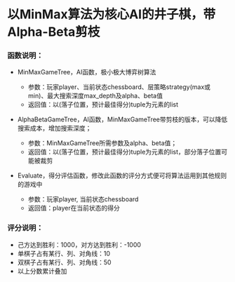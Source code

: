 # 以MinMax算法为核心AI的井子棋，带Alpha-Beta剪枝 

### 函数说明：
- MinMaxGameTree，AI函数，极小极大博弈树算法
  - 参数：玩家player、当前状态chessboard、层策略strategy(max或min)、最大搜索深度max_depth及alpha、beta值
  - 返回值：以(落子位置，预计最佳得分)tuple为元素的list

- AlphaBetaGameTree，AI函数，MinMaxGameTree带剪枝的版本，可以降低搜索成本，增加搜索深度；
  - 参数：MinMaxGameTree所需参数及alpha、beta值；
  - 返回值：以(落子位置，预计最佳得分)tuple为元素的list，部分落子位置可能被裁剪

- Evaluate，得分评估函数，修改此函数的评分方式便可将算法运用到其他规则的游戏中
  - 参数：玩家player, 当前状态chessboard
  - 返回值：player在当前状态的得分

### 评分说明：
- 己方达到胜利：1000，对方达到胜利：-1000
- 单棋子占有某行、列、对角线：10
- 双棋子占有某行、列、对角线：50
- 以上分数累计叠加